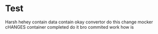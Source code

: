 # Test
Harsh
hehey
contain
data
contain
okay
convertor
do this
change
mocker
cHANGES
container
completed
do it bro
commited
work
how
is

